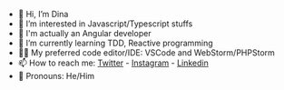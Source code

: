 - 👋 Hi, I’m Dina
- 👀 I’m interested in Javascript/Typescript stuffs
- 💼 I'm actually an Angular developer
- 🌱 I’m currently learning TDD, Reactive programming
- 👨‍💻 My preferred code editor/IDE: VSCode and WebStorm/PHPStorm
- 📫 How to reach me: [Twitter](https://twitter.com/rdinakely) - [Instagram](https://www.instagram.com/drakotonirina) - [Linkedin](https://www.linkedin.com/in/rdinakely/)
- 🧑 Pronouns: He/Him

<!---
rdinakely/rdinakely is a ✨ special ✨ repository because its `README.md` (this file) appears on your GitHub profile.
You can click the Preview link to take a look at your changes.
--->
